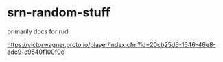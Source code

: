 # srn-random-stuff

primarily docs for rudi

https://victorwagner.proto.io/player/index.cfm?id=20cb25d6-1646-46e8-adc9-c9540f100f0e
